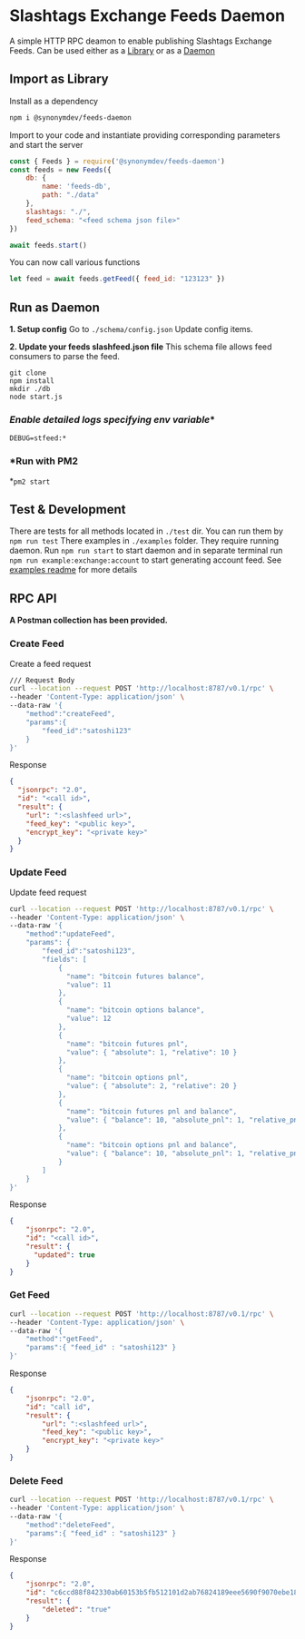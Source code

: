 # Slashtags Exchange Feeds Daemon

A simple HTTP RPC deamon to enable publishing Slashtags Exchange Feeds. Can be used either as a [Library](#import-as-library) or as a [Daemon](#run-as-daemon)

## Import as Library

Install as a dependency

```sh
npm i @synonymdev/feeds-daemon 
```

Import to your code and instantiate providing corresponding parameters and start the server

```js
const { Feeds } = require('@synonymdev/feeds-daemon')
const feeds = new Feeds({
    db: {
        name: 'feeds-db',
        path: "./data"
    },
    slashtags: "./",
    feed_schema: "<feed schema json file>"
})

await feeds.start()
```

You can now call various functions
```js
let feed = await feeds.getFeed({ feed_id: "123123" })
```

## Run as Daemon

**1. Setup config**
Go to `./schema/config.json` Update config items.

**2. Update your feeds slashfeed.json file**
This schema file allows feed consumers to parse the feed.

```
git clone
npm install
mkdir ./db
node start.js
```

### *Enable detailed logs specifying env variable**

`DEBUG=stfeed:*`

###  *Run with PM2

*`pm2 start`

## Test & Development
There are tests for all methods located in `./test` dir. You can run them by `npm run test`
There examples in `./examples` folder. They require running daemon. Run `npm run start` to start daemon and in separate terminal run `npm run example:exchange:account` to start generating account feed. See [examples readme](./example/README.md) for more details

## RPC API

**A Postman collection has been provided.**

### Create Feed
Create a feed request
``` sh
/// Request Body
curl --location --request POST 'http://localhost:8787/v0.1/rpc' \
--header 'Content-Type: application/json' \
--data-raw '{
    "method":"createFeed",
    "params":{
        "feed_id":"satoshi123"
    }
}'
```
Response
``` json
{
  "jsonrpc": "2.0",
  "id": "<call id>",
  "result": {
    "url": ":<slashfeed url>",
    "feed_key": "<public key>",
    "encrypt_key": "<private key>"
  }
}
```

### Update Feed
Update feed request
``` sh
curl --location --request POST 'http://localhost:8787/v0.1/rpc' \
--header 'Content-Type: application/json' \
--data-raw '{
    "method":"updateFeed",
    "params": {
        "feed_id":"satoshi123",
        "fields": [
            {
              "name": "bitcoin futures balance",
              "value": 11
            },
            {
              "name": "bitcoin options balance",
              "value": 12
            },
            {
              "name": "bitcoin futures pnl",
              "value": { "absolute": 1, "relative": 10 }
            },
            {
              "name": "bitcoin options pnl",
              "value": { "absolute": 2, "relative": 20 }
            },
            {
              "name": "bitcoin futures pnl and balance",
              "value": { "balance": 10, "absolute_pnl": 1, "relative_pnl": 10 }
            },
            {
              "name": "bitcoin options pnl and balance",
              "value": { "balance": 10, "absolute_pnl": 1, "relative_pnl": 10 }
            }
        ]
    }
}'
```
Response
``` json
{
    "jsonrpc": "2.0",
    "id": "<call id>",
    "result": {
      "updated": true
    }
}
```

### Get Feed
``` sh
curl --location --request POST 'http://localhost:8787/v0.1/rpc' \
--header 'Content-Type: application/json' \
--data-raw '{
    "method":"getFeed",
    "params":{ "feed_id" : "satoshi123" }
}'
```
Response
``` json
{
    "jsonrpc": "2.0",
    "id": "call id",
    "result": {
        "url": ":<slashfeed url>",
        "feed_key": "<public key>",
        "encrypt_key": "<private key>"
    }
}
```

### Delete Feed
```sh
curl --location --request POST 'http://localhost:8787/v0.1/rpc' \
--header 'Content-Type: application/json' \
--data-raw '{
    "method":"deleteFeed",
    "params":{ "feed_id" : "satoshi123" }
}'
```
Response
``` json
{
    "jsonrpc": "2.0",
    "id": "c6ccd88f842330ab60153b5fb512101d2ab76824189eee5690f9070ebe18cb87",
    "result": {
        "deleted": "true"
    }
}
```

